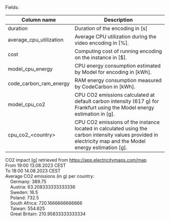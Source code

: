 Fields:

| Column name             | Description                                                                                                                                                              |
|-------------------------|---------------------------------------------------------------------------------------------------------------------------------
| duration                | Duration of the encoding in [s]                                                                                                                                          |   			  |
| average_cpu_utilization | Average CPU utilization during the video encoding in [\%].                                                                                                               |   			  |
| cost                    | Computing cost of running encoding on the instance in [\$].                                                                                                              |  			  |
| model_cpu_energy        | CPU energy consumption estimated by Model for encoding in [kWh].                                                                                                     |  			  |
| code_carbon_ram_energy  | RAM energy consumption measured by CodeCarbon in [kWh].                                                                                                                  |   			  |
| model_cpu_co2           | CPU CO2 emissions calculated at default carbon intensity (617 g) for Frankfurt using the Model energy estimation in [g].                                             |                         |
| cpu_co2_\<country\>       | CPU CO2 emissions of the instance located in <country> calculated using the carbon intensity values provided in electricity map and the Model energy estimation [g]. |   |

CO2 impact [g] retrieved from https://app.electricitymaps.com/map  
From 19:00 13.08.2023 CEST  
To 18:00 14.08.2023 CEST  
Average CO2 emissions (in g) per country:  
&nbsp;&nbsp;&nbsp;&nbsp;Germany: 389.75  
&nbsp;&nbsp;&nbsp;&nbsp;Austria: 63.208333333333336  
&nbsp;&nbsp;&nbsp;&nbsp;Sweden: 16.5  
&nbsp;&nbsp;&nbsp;&nbsp;Poland: 732.5  
&nbsp;&nbsp;&nbsp;&nbsp;South Africa: 720.1666666666666  
&nbsp;&nbsp;&nbsp;&nbsp;Taiwan: 554.625  
&nbsp;&nbsp;&nbsp;&nbsp;Great Britain: 210.95833333333334  
